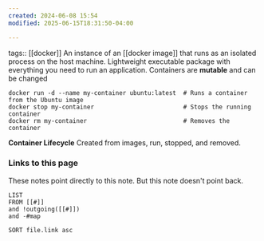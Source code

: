 ```yaml
---
created: 2024-06-08 15:54
modified: 2025-06-15T18:31:50-04:00

---
```

tags:: [[docker]]
 An instance of an [[docker image]] that runs as an isolated process on the host machine. Lightweight executable package with everything you need to run an application.
Containers are **mutable** and can be changed

```
docker run -d --name my-container ubuntu:latest  # Runs a container from the Ubuntu image
docker stop my-container                         # Stops the running container
docker rm my-container                           # Removes the container
```

**Container Lifecycle**
Created from images, run, stopped, and removed.
### Links to this page
These notes point directly to this note. But this note doesn't point back.
```dataview
LIST
FROM [[#]]
and !outgoing([[#]])
and -#map

SORT file.link asc
```
